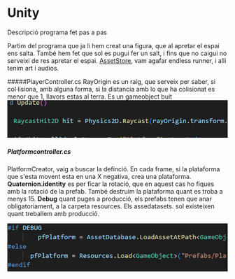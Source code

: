# Unity
Descripció programa fet pas a pas

Partim del programa que ja li hem creat una figura, que al apretar el espai ens salta.
També hem fet que sol es pugui fer un salt, i fins que no caigui no serveixi de res apretar el espai.
[AssetStore](https://assetstore.unity.com/ "AssetStore"), vam agafar endless runner, i alli tenim art i audios.

#####PlayerController.cs
RayOrigin es un raig, que serveix per saber, si col·lisiona, amb alguna forma, si la distancia amb lo que ha colisionat es menor que 1, llavors estas al terra. 
Es un gameobject buit
![RayCast](ray.png "RayCast")


##### Platformcontroller.cs
PlatformCreator, vaig a buscar la definció. En cada frame, si la plataforma que s'esta movent esta en una X negativa, crea una plataforma.
**Quaternion.identity** es per ficar la rotació, que en aquest cas ho fiques amb la rotació de la prefab.
També destruim la plataforma quant es troba a menys 15.
**Debug** quant puges a producció, els prefabs tenen que anar obligatoriament, a la carpeta resources. Els assedatasets. sol existeixen quant treballem amb producció.

![Debug](debug.png "Debug")
